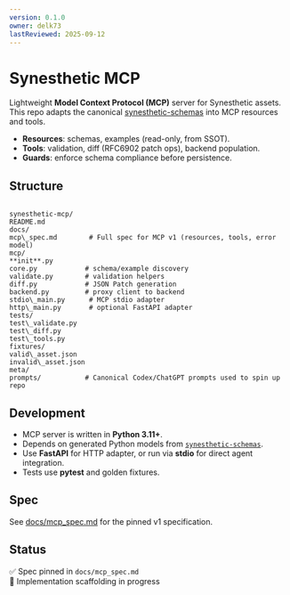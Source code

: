 ```yaml
---
version: 0.1.0
owner: delk73
lastReviewed: 2025-09-12
---
```


# Synesthetic MCP

Lightweight **Model Context Protocol (MCP)** server for Synesthetic assets.  
This repo adapts the canonical [synesthetic-schemas](https://github.com/delk73/synesthetic-schemas) into MCP resources and tools.

- **Resources**: schemas, examples (read-only, from SSOT).  
- **Tools**: validation, diff (RFC6902 patch ops), backend population.  
- **Guards**: enforce schema compliance before persistence.

## Structure

```

synesthetic-mcp/
README.md
docs/
mcp\_spec.md        # Full spec for MCP v1 (resources, tools, error model)
mcp/
**init**.py
core.py            # schema/example discovery
validate.py        # validation helpers
diff.py            # JSON Patch generation
backend.py         # proxy client to backend
stdio\_main.py      # MCP stdio adapter
http\_main.py       # optional FastAPI adapter
tests/
test\_validate.py
test\_diff.py
test\_tools.py
fixtures/
valid\_asset.json
invalid\_asset.json
meta/
prompts/           # Canonical Codex/ChatGPT prompts used to spin up repo

```

## Development

- MCP server is written in **Python 3.11+**.  
- Depends on generated Python models from [`synesthetic-schemas`](https://github.com/delk73/synesthetic-schemas).  
- Use **FastAPI** for HTTP adapter, or run via **stdio** for direct agent integration.  
- Tests use **pytest** and golden fixtures.

## Spec

See [docs/mcp_spec.md](docs/mcp_spec.md) for the pinned v1 specification.

## Status

✅ Spec pinned in `docs/mcp_spec.md`  
🚧 Implementation scaffolding in progress
```